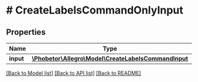 # # CreateLabelsCommandOnlyInput

## Properties

Name | Type | Description | Notes
------------ | ------------- | ------------- | -------------
**input** | [**\Phobetor\Allegro\Model\CreateLabelsCommandInput**](CreateLabelsCommandInput.md) |  |

[[Back to Model list]](../../README.md#models) [[Back to API list]](../../README.md#endpoints) [[Back to README]](../../README.md)
